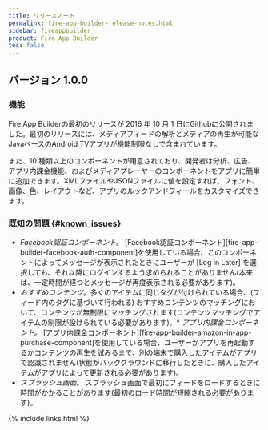 ```yaml
---
title: リリースノート
permalink: fire-app-builder-release-notes.html
sidebar: fireappbuilder
product: Fire App Builder
toc: false
---
```


## バージョン 1.0.0

### 機能

Fire App Builderの最初のリリースが 2016 年 10 月 1 日にGithubに公開されました。最初のリリースには、メディアフィードの解析とメディアの再生が可能なJavaベースのAndroid TVアプリが機能制限なしで含まれています。

また、10 種類以上のコンポーネントが用意されており、開発者は分析、広告、アプリ内課金機能、およびメディアプレーヤーのコンポーネントをアプリに簡単に追加できます。XMLファイルやJSONファイルに値を設定すれば、フォント、画像、色、レイアウトなど、アプリのルックアンドフィールをカスタマイズできます。


### 既知の問題 {#known_issues}

*  *Facebook認証コンポーネント。* [Facebook認証コンポーネント][fire-app-builder-facebook-auth-component]を使用している場合、このコンポーネントによってメッセージが表示されたときにユーザーが [Log in Later] を選択しても、それ以降にログインするよう求められることがありません(本来は、一定時間が経つとメッセージが再度表示される必要があります)。
*  *おすすめコンテンツ*。多くのアイテムに同じタグが付けられている場合、(フィード内のタグに基づいて行われる) おすすめコンテンツのマッチングにおいて、コンテンツが無制限にマッチングされます(コンテンツマッチングでアイテムの制限が設けられている必要があります)。*  *アプリ内課金コンポーネント。* [アプリ内課金コンポーネント][fire-app-builder-amazon-in-app-purchase-component]を使用している場合、ユーザーがアプリを再起動するかコンテンツの再生を試みるまで、別の端末で購入したアイテムがアプリで認識されません(状態がバックグラウンドに移行したときに、購入したアイテムがアプリによって更新される必要があります)。
*  *スプラッシュ画面。* スプラッシュ画面で最初にフィードをロードするときに時間がかかることがあります(最初のロード時間が短縮される必要があります)。


{% include links.html %}
